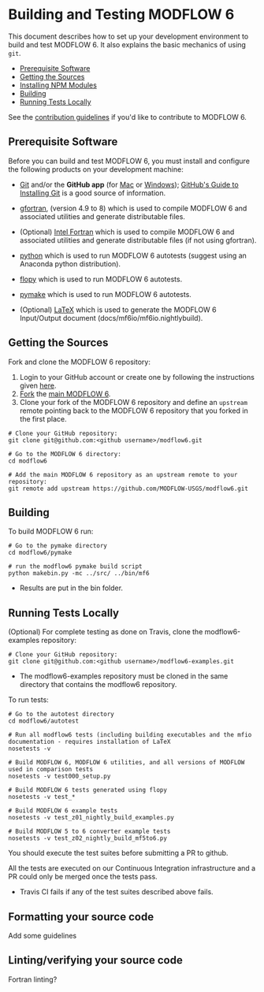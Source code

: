 # Building and Testing MODFLOW 6

This document describes how to set up your development environment to build and test MODFLOW 6.
It also explains the basic mechanics of using `git`.

* [Prerequisite Software](#prerequisite-software)
* [Getting the Sources](#getting-the-sources)
* [Installing NPM Modules](#installing-npm-modules)
* [Building](#building)
* [Running Tests Locally](#running-tests-locally)

See the [contribution guidelines](https://github.com/MODFLOW-USGS/modflow6/blob/develop/CONTRIBUTING.md)
if you'd like to contribute to MODFLOW 6.

## Prerequisite Software

Before you can build and test MODFLOW 6, you must install and configure the
following products on your development machine:

* [Git](https://git-scm.com) and/or the **GitHub app** (for [Mac](https://mac.github.com) or
  [Windows](https://windows.github.com)); [GitHub's Guide to Installing
  Git](https://help.github.com/articles/set-up-git) is a good source of information.

* [gfortran](https://gcc.gnu.org/wiki/GFortran), (version 4.9 to 8) which is used to compile MODFLOW 6 and associated utilities and generate distributable files.

* (Optional) [Intel Fortran](https://software.intel.com/en-us/fortran-compilers) which is used to compile MODFLOW 6 and associated utilities and generate distributable files (if not using gfortran).

* [python](https://www.python.org/) which is used to run MODFLOW 6 autotests (suggest using an Anaconda python distribution).

* [flopy](https://github.com/modflowpy/flopy) which is used to run MODFLOW 6 autotests.

* [pymake](https://github.com/modflowpy/pymake) which is used to run MODFLOW 6 autotests.

* (Optional) [LaTeX](https://www.latex-project.org/) which is used to generate the MODFLOW 6 Input/Output document (docs/mf6io/mf6io.nightlybuild).

## Getting the Sources

Fork and clone the MODFLOW 6 repository:

1. Login to your GitHub account or create one by following the instructions given
   [here](https://github.com/signup/free).
2. [Fork](http://help.github.com/forking) the [main MODFLOW 6](https://github.com/MODFLOW-USGS/modflow6).
3. Clone your fork of the MODFLOW 6 repository and define an `upstream` remote pointing back to the MODFLOW 6 repository that you forked in the first place.

```shell
# Clone your GitHub repository:
git clone git@github.com:<github username>/modflow6.git

# Go to the MODFLOW 6 directory:
cd modflow6

# Add the main MODFLOW 6 repository as an upstream remote to your repository:
git remote add upstream https://github.com/MODFLOW-USGS/modflow6.git
```

## Building

To build MODFLOW 6 run:

```shell
# Go to the pymake directory
cd modflow6/pymake

# run the modflow6 pymake build script
python makebin.py -mc ../src/ ../bin/mf6
```

* Results are put in the bin folder.

## Running Tests Locally

(Optional) For complete testing as done on Travis, clone the modflow6-examples repository:

```shell
# Clone your GitHub repository:
git clone git@github.com:<github username>/modflow6-examples.git
```
* The modflow6-examples repository must be cloned in the same directory that contains the modflow6 repository.

To run tests:

```shell
# Go to the autotest directory
cd modflow6/autotest

# Run all modflow6 tests (including building executables and the mfio documentation - requires installation of LaTeX
nosetests -v                 

# Build MODFLOW 6, MODFLOW 6 utilities, and all versions of MODFLOW used in comparison tests
nosetests -v test000_setup.py                

# Build MODFLOW 6 tests generated using flopy
nosetests -v test_*

# Build MODFLOW 6 example tests
nosetests -v test_z01_nightly_build_examples.py

# Build MODFLOW 5 to 6 converter example tests
nosetests -v test_z02_nightly_build_mf5to6.py
```

You should execute the test suites before submitting a PR to github.


All the tests are executed on our Continuous Integration infrastructure and a PR could only be merged once the tests pass.

- Travis CI fails if any of the test suites described above fails.

## <a name="clang-format"></a> Formatting your source code

Add some guidelines

## Linting/verifying your source code

Fortran linting?
